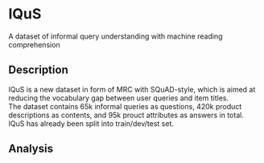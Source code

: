 # IQuS
A dataset of informal query understanding with machine reading comprehension


## Description

IQuS is a new dataset in form of MRC with SQuAD-style, which is aimed at reducing the vocabulary gap between user queries and item titles. </br>
The dataset contains 65k informal queries as questions, 420k product descriptions as contents, and 95k prouct attributes as answers in total.</br>
IQuS has already been split into train/dev/test set.

## Analysis
